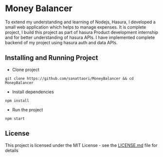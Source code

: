 # Money Balancer

To extend my understanding and learning of Nodejs, Hasura, I developed a small web application which helps to manage expenses. It is complete
project, I build this project as part of hasura Product development internship and for better understanding of hasura APIs. I have implemented complete backend of my project using hasura auth and data APIs.


## Installing and Running Project

- Clone project
```
git clone https://github.com/sanattaori/MoneyBalancer && cd MoneyBalancer
```
- Install dependencies
```
npm install
```
- Run the project
```
npm start
```

## License

This project is licensed under the MIT License - see the [LICENSE.md](LICENSE.md) file for details

